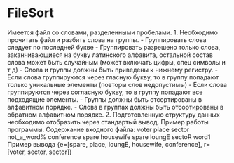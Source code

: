 # FileSort
Имеется файл со словами, разделенными пробелами.  1. Необходимо прочитать файл и разбить слова на группы.   - Группировать слова следует по последней букве - Группировать разрешено только слова, заканчивающиеся на букву латинского алфавита, остальной состав слова может быть случайным (может включать цифры, спец символы и т д) - Слова и группы должны быть приведены к нижнему регистру. - Если слова группируются через гласную букву, то в группу попадают только уникальные элементы (повторы слов недопустимы) - Eсли слова группируются через согласную букву, то в группу попадают все подходящие элементы. - Группы должны быть отсортированы в алфавитном порядке. - Слова в группах должны быть отсортированы в обратном алфавитном порядке.  2. Подготовленную структуру данных необходимо отобразить через стандартый вывод.   Пример работы программы.  Содержание входного файла:   voter place sector not_a_word% conference spare  housewife spare loungE sectoR word1  Пример вывода {e=[spare, place, loungE, housewife, conference], r=[voter, sector, sector]}
